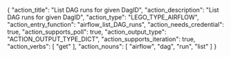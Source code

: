 {
"action_title": "List DAG runs for given DagID",
"action_description": "List DAG runs for given DagID",
"action_type": "LEGO_TYPE_AIRFLOW",
"action_entry_function": "airflow_list_DAG_runs",
"action_needs_credential": true,
"action_supports_poll": true,
"action_output_type": "ACTION_OUTPUT_TYPE_DICT",
"action_supports_iteration": true,
"action_verbs": [
"get"
],
"action_nouns": [
"airflow",
"dag",
"run",
"list"
]
}
